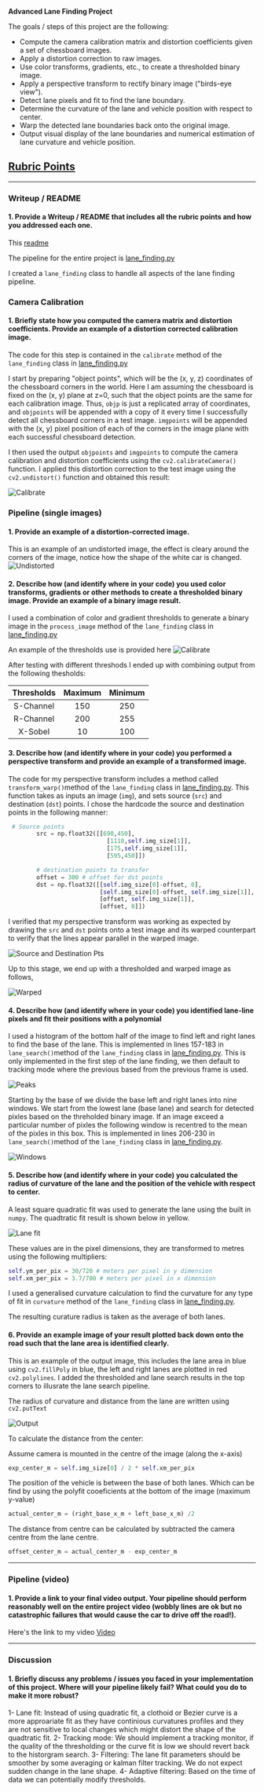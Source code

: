 **Advanced Lane Finding Project**

The goals / steps of this project are the following:

* Compute the camera calibration matrix and distortion coefficients given a set of chessboard images.
* Apply a distortion correction to raw images.
* Use color transforms, gradients, etc., to create a thresholded binary image.
* Apply a perspective transform to rectify binary image ("birds-eye view").
* Detect lane pixels and fit to find the lane boundary.
* Determine the curvature of the lane and vehicle position with respect to center.
* Warp the detected lane boundaries back onto the original image.
* Output visual display of the lane boundaries and numerical estimation of lane curvature and vehicle position.

## [Rubric Points](https://review.udacity.com/#!/rubrics/571/view) 

---

### Writeup / README

#### 1. Provide a Writeup / README that includes all the rubric points and how you addressed each one.  
This [readme](https://github.com/mohamedbanhawi/Udacity_SelfDrivingCar_Nanodegree/blob/master/Term1/Advanced%20Lane%20Finding%20Project%204/CarND-Advanced-Lane-Lines/readme.md)

The pipeline for the entire project is [lane_finding.py](https://github.com/mohamedbanhawi/Udacity_SelfDrivingCar_Nanodegree/blob/master/Term1/Advanced%20Lane%20Finding%20Project%204/CarND-Advanced-Lane-Lines/lane_finding.py)

I created a `lane_finding` class to handle all aspects of the lane finding pipeline.

### Camera Calibration

#### 1. Briefly state how you computed the camera matrix and distortion coefficients. Provide an example of a distortion corrected calibration image.

The code for this step is contained in the `calibrate` method of the `lane_finding` class in [lane_finding.py](https://github.com/mohamedbanhawi/Udacity_SelfDrivingCar_Nanodegree/blob/master/Term1/Advanced%20Lane%20Finding%20Project%204/CarND-Advanced-Lane-Lines/lane_finding.py)

I start by preparing "object points", which will be the (x, y, z) coordinates of the chessboard corners in the world. Here I am assuming the chessboard is fixed on the (x, y) plane at z=0, such that the object points are the same for each calibration image.  Thus, `objp` is just a replicated array of coordinates, and `objpoints` will be appended with a copy of it every time I successfully detect all chessboard corners in a test image.  `imgpoints` will be appended with the (x, y) pixel position of each of the corners in the image plane with each successful chessboard detection.  

I then used the output `objpoints` and `imgpoints` to compute the camera calibration and distortion coefficients using the `cv2.calibrateCamera()` function.  I applied this distortion correction to the test image using the `cv2.undistort()` function and obtained this result: 

![Calibrate](https://github.com/mohamedbanhawi/Udacity_SelfDrivingCar_Nanodegree/blob/master/Term1/Advanced%20Lane%20Finding%20Project%204/CarND-Advanced-Lane-Lines/output_images/Calibrate_Camera.png "Distortion")

### Pipeline (single images)

#### 1. Provide an example of a distortion-corrected image.

This is an example of an undistorted image, the effect is cleary around the corners of the image, notice how the shape of the white car is changed.
![Undistorted](https://github.com/mohamedbanhawi/Udacity_SelfDrivingCar_Nanodegree/blob/master/Term1/Advanced%20Lane%20Finding%20Project%204/CarND-Advanced-Lane-Lines/output_images/Undistorted.png "Undistorted")

#### 2. Describe how (and identify where in your code) you used color transforms, gradients or other methods to create a thresholded binary image.  Provide an example of a binary image result.

I used a combination of color and gradient thresholds to generate a binary image in the `process_image` method of the `lane_finding` class in [lane_finding.py](https://github.com/mohamedbanhawi/Udacity_SelfDrivingCar_Nanodegree/blob/master/Term1/Advanced%20Lane%20Finding%20Project%204/CarND-Advanced-Lane-Lines/lane_finding.py)

An example of the thresholds use is provided here
![Calibrate](https://github.com/mohamedbanhawi/Udacity_SelfDrivingCar_Nanodegree/blob/master/Term1/Advanced%20Lane%20Finding%20Project%204/CarND-Advanced-Lane-Lines/output_images/Thresholding.png "Thresholds")

After testing with different threshods I ended up with combining output from the following thesholds:

| Thresholds    | Maximum       | Minimum       | 
|:-------------:|:-------------:|:-------------:| 
| S-Channel     | 150        | 250   | 
| R-Channel     | 200      | 255   | 
| X-Sobel       | 10      | 100   | 

#### 3. Describe how (and identify where in your code) you performed a perspective transform and provide an example of a transformed image.

The code for my perspective transform includes a method called `transform_warp()`method of the `lane_finding` class in [lane_finding.py](https://github.com/mohamedbanhawi/Udacity_SelfDrivingCar_Nanodegree/blob/master/Term1/Advanced%20Lane%20Finding%20Project%204/CarND-Advanced-Lane-Lines/lane_finding.py).  This function takes as inputs an image (`img`), and sets source (`src`) and destination (`dst`) points.  I chose the hardcode the source and destination points in the following manner:

```python
 # Source points
        src = np.float32([[690,450],
                            [1110,self.img_size[1]],
                            [175,self.img_size[1]],
                            [595,450]])

        # destination points to transfer
        offset = 300 # offset for dst points    
        dst = np.float32([[self.img_size[0]-offset, 0],
                          [self.img_size[0]-offset, self.img_size[1]],
                          [offset, self.img_size[1]],
                          [offset, 0]])     
```

I verified that my perspective transform was working as expected by drawing the `src` and `dst` points onto a test image and its warped counterpart to verify that the lines appear parallel in the warped image.

![Source and Destination Pts](https://github.com/mohamedbanhawi/Udacity_SelfDrivingCar_Nanodegree/blob/master/Term1/Advanced%20Lane%20Finding%20Project%204/CarND-Advanced-Lane-Lines/output_images/Top_View.png "Source and Destination Pts")

Up to this stage, we end up with a thresholded and warped image as follows,

![Warped](https://github.com/mohamedbanhawi/Udacity_SelfDrivingCar_Nanodegree/blob/master/Term1/Advanced%20Lane%20Finding%20Project%204/CarND-Advanced-Lane-Lines/output_images/Warped.png "top view")

#### 4. Describe how (and identify where in your code) you identified lane-line pixels and fit their positions with a polynomial

I used a histogram of the bottom half of the image to find left and right lanes to find the base of the lane. This is implemented in lines 157-183 in `lane_search()`method of the `lane_finding` class in [lane_finding.py](https://github.com/mohamedbanhawi/Udacity_SelfDrivingCar_Nanodegree/blob/master/Term1/Advanced%20Lane%20Finding%20Project%204/CarND-Advanced-Lane-Lines/lane_finding.py). This is only implemented in the first step of the lane finding, we then default to tracking mode where the previous based from the previous frame is used.

![Peaks](https://github.com/mohamedbanhawi/Udacity_SelfDrivingCar_Nanodegree/blob/master/Term1/Advanced%20Lane%20Finding%20Project%204/CarND-Advanced-Lane-Lines/output_images/Peaks.png "Peaks")

Starting by the base of we divide the base left and right lanes into nine windows. We start from the lowest lane (base lane) and search for detected pixles based on the threholded binary image. If an image exceed a particular number of pixles the following window is recentred to the mean of the pixles in this box. This is implemented in lines 206-230 in `lane_search()`method of the `lane_finding` class in [lane_finding.py](https://github.com/mohamedbanhawi/Udacity_SelfDrivingCar_Nanodegree/blob/master/Term1/Advanced%20Lane%20Finding%20Project%204/CarND-Advanced-Lane-Lines/lane_finding.py).

![Windows](https://github.com/mohamedbanhawi/Udacity_SelfDrivingCar_Nanodegree/blob/master/Term1/Advanced%20Lane%20Finding%20Project%204/CarND-Advanced-Lane-Lines/output_images/green_mean.png "Windows")

#### 5. Describe how (and identify where in your code) you calculated the radius of curvature of the lane and the position of the vehicle with respect to center.

A least square quadratic fit was used to generate the lane using the built in `numpy`. The quadtratic fit result is shown below in yellow.

![Lane fit](https://github.com/mohamedbanhawi/Udacity_SelfDrivingCar_Nanodegree/blob/master/Term1/Advanced%20Lane%20Finding%20Project%204/CarND-Advanced-Lane-Lines/output_images/lane_search.png "quadtratic fit")

These values are in the pixel dimensions, they are transformed to metres using the following multipliers:

```python
self.ym_per_pix = 30/720 # meters per pixel in y dimension
self.xm_per_pix = 3.7/700 # meters per pixel in x dimension
```

I used a generalised curvature calculation to find the curvature for any type of fit in `curvature` method of the `lane_finding` class in [lane_finding.py](https://github.com/mohamedbanhawi/Udacity_SelfDrivingCar_Nanodegree/blob/master/Term1/Advanced%20Lane%20Finding%20Project%204/CarND-Advanced-Lane-Lines/lane_finding.py).

The resulting curature radius is taken as the average of both lanes.




#### 6. Provide an example image of your result plotted back down onto the road such that the lane area is identified clearly.

This is an example of the output image, this includes the lane area in blue using `cv2.fillPoly` in blue, the left and right lanes are plotted in red `cv2.polylines`. I added the thresholded and lane search results in the top corners to illusrate the lane search pipeline.

The radius of curvature and distance from the lane are written using `cv2.putText`

![Output](https://github.com/mohamedbanhawi/Udacity_SelfDrivingCar_Nanodegree/blob/master/Term1/Advanced%20Lane%20Finding%20Project%204/CarND-Advanced-Lane-Lines/output_images/Output_image.png "Output")

To calculate the distance from the center:

Assume camera is mounted in the centre of the image (along the x-axis)
```python
exp_center_m = self.img_size[0] / 2 * self.xm_per_pix
```
The position of the vehicle is between the base of both lanes. Which can be find by using the polyfit cooeficients at the bottom of the image (maximum y-value)
```python
actual_center_m = (right_base_x_m + left_base_x_m) /2
```
The distance from centre can be calculated by subtracted the camera centre from the lane centre.
```python
offset_center_m = actual_center_m - exp_center_m
```

---

### Pipeline (video)

#### 1. Provide a link to your final video output.  Your pipeline should perform reasonably well on the entire project video (wobbly lines are ok but no catastrophic failures that would cause the car to drive off the road!).

Here's the link to my video [Video](https://github.com/mohamedbanhawi/Udacity_SelfDrivingCar_Nanodegree/blob/master/Term1/Advanced%20Lane%20Finding%20Project%204/CarND-Advanced-Lane-Lines/output.mp4)

---

### Discussion

#### 1. Briefly discuss any problems / issues you faced in your implementation of this project.  Where will your pipeline likely fail?  What could you do to make it more robust?

1- Lane fit: Instead of using quadratic fit, a clothoid or Bezier curve is a more approariate fit as they have continious curvatures profiles and they are not sensitive to local changes which might distort the shape of the quadtratic fit.
2- Tracking mode: We should implement a tracking monitor, if the quality of the thresholding or the curve fit is low we should revert back to the historgram search.
3- Filtering: The lane fit parameters should be smoother by some averaging or kalman filter tracking. We do not expect sudden change in the lane shape.
4- Adaptive filtering: Based on the time of data we can potentially modify thresholds.
